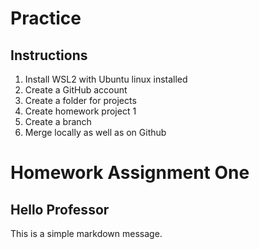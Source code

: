 # Practice
## Instructions
1. Install WSL2 with Ubuntu linux installed
2. Create a GitHub account
3. Create a folder for projects
4. Create homework project 1
5. Create a branch 
6. Merge locally as well as on Github

# Homework Assignment One
## Hello Professor
This is a simple markdown message. 
